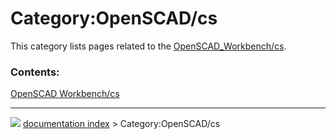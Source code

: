 # Category:OpenSCAD/cs
This category lists pages related to the [OpenSCAD\_Workbench/cs](OpenSCAD_Workbench/cs.md).

### Contents:

  
  [OpenSCAD Workbench/cs](OpenSCAD_Workbench/cs.md)



---
![](images/Right_arrow.png) [documentation index](../README.md) > Category:OpenSCAD/cs
